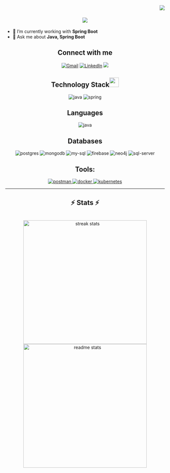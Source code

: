 <img align="right" src="https://visitor-badge.laobi.icu/badge?page_id=salesp07.salesp07" />

<h1 align="center">
    <img src="https://readme-typing-svg.herokuapp.com/?font=Righteous&size=35&center=true&vCenter=true&width=700&height=70&duration=2000&lines=Hi+There!+👋;+I'm+Dung+Nguyen;+A+software+developer+from+Vietnam;" />
</h1>
<ul>
    <li>🌱 I’m currently working with <b>Spring Boot</b> </li>
    <li>💬 Ask me about <b>Java, Spring Boot</b> </li>
</ul>

<!--
**cowd90/cowd90** is a ✨ _special_ ✨ repository because its `README.md` (this file) appears on your GitHub profile.

Here are some ideas to get you started:

- 🔭 I’m currently working on ...
- 🌱 I’m currently learning ...
- 👯 I’m looking to collaborate on ...
- 🤔 I’m looking for help with ...
- 💬 Ask me about ...
- 📫 How to reach me: ...
- 😄 Pronouns: ...
- ⚡ Fun fact: ...
-->

<h2 align="center">Connect with me</h2>
<div align="center">
    <a href="mailto:tienn.dungg.980@gmail.com"><img alt="Gmail"
            src="https://img.shields.io/badge/Gmail-333333?style=for-the-badge&logo=gmail&logoColor=red" /></a>
    <a href="https://www.linkedin.com/in/nguyen-tien-dung-b8a08b234/"><img alt="LinkedIn"
            src="https://img.shields.io/badge/linkedin-%230077B5.svg?style=for-the-badge&logo=linkedin&logoColor=white" /></a>
    <a href="https://cowd90.github.io/My-Portfolio/" target="_blank">
         <img src="https://img.shields.io/badge/Portfolio-FF5722?style=for-the-badge&logo=todoist&logoColor=white" target="_blank" /> <!-- sqlite, safari, google-chrome are other good icon options -->
    </a>
</div>

<h2 align="center">Technology Stack<img src="https://media.giphy.com/media/WUlplcMpOCEmTGBtBW/giphy.gif" width="30">
</h2>
<div align="center">
    <img alt="java"
        src="https://img.shields.io/badge/Java-ED8B00?style=for-the-badge&logo=openjdk&logoColor=white" />
    <img alt="spring"
        src="https://img.shields.io/badge/Spring-6DB33F?style=for-the-badge&logo=spring&logoColor=white" />
</div>

<h2 align="center">Languages</h2>
<div align="center">
    <img alt="java"
        src="https://img.shields.io/badge/java-%23ED8B00.svg?style=for-the-badge&logo=java&logoColor=white" />
</div>

<h2 align="center">Databases</h2>
<div align="center">
    <img alt="postgres"
        src="https://img.shields.io/badge/PostgreSQL-316192?style=for-the-badge&logo=postgresql&logoColor=white" />
    <img alt="mongodb"
        src="https://img.shields.io/badge/MongoDB-47A248?logo=mongodb&logoColor=fff&style=for-the-badge" />
    <img alt="my-sql" 
        src="https://img.shields.io/badge/MySQL-005C84?style=for-the-badge&logo=mysql&logoColor=white" />
    <img alt="firebase" 
        src="https://img.shields.io/badge/Firebase-FFCA28?logo=firebase&logoColor=000&style=for-the-badge" />
    <img alt="neo4j" 
        src="https://img.shields.io/badge/Neo4j-4581C3?logo=neo4j&logoColor=fff&style=for-the-badge" />
    <img alt="sql-server"
        src="https://img.shields.io/badge/sqlserver-316192?style=for-the-badge&logo=sqlserver&logoColor=white" />
</div>

<h2 align="center">Tools:</h2>
<div align="center">
    <a href="https://postman.com" target="_blank" rel="noreferrer">
        <img src="https://img.shields.io/badge/Postman-FF6C37?logo=postman&logoColor=fff&style=for-the-badge" alt="postman"/>
    </a>
    <a href="https://www.docker.com/" target="_blank" rel="noreferrer">
        <img src="https://img.shields.io/badge/Docker-2496ED?logo=docker&logoColor=fff&style=for-the-badge" alt="docker"/>
    </a>
    <a href="https://kubernetes.io/vi/" target="_blank" rel="noreferrer">
        <img src="https://img.shields.io/badge/Kubernetes-326CE5?logo=kubernetes&logoColor=fff&style=for-the-badge" alt="kubernetes"/>
    </a>
</div>

<hr/>
<h2 align="center">⚡ Stats ⚡</h2>
<br>
<div align=center>
  <img width=390 src="https://github-readme-streak-stats-salesp07.vercel.app/?user=salesp07&count_private=true&theme=react&border_radius=10" alt="streak stats"/>
  <img width=390 src="https://github-readme-stats.vercel.app/api?username=salesp07&count_private=true&show_icons=true&theme=react&rank_icon=github&border_radius=10" alt="readme stats" />
<!--   <br/>
  <img width=325 align="center" src="https://github-readme-stats-salesp07.vercel.app/api/top-langs/?username=salesp07&hide=HTML&langs_count=8&layout=compact&theme=react&border_radius=10&size_weight=0.5&count_weight=0.5&exclude_repo=github-readme-stats" alt="top langs" />
</div> -->

